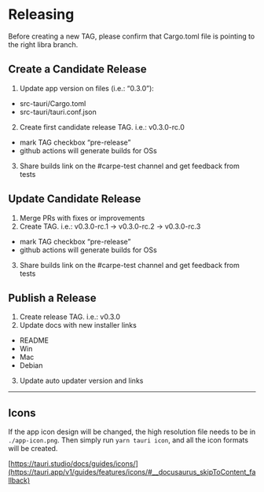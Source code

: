 # Releasing

Before creating a new TAG, please confirm that Cargo.toml file is pointing to the right libra branch.

## Create a Candidate Release

1. Update app version on files (i.e.: “0.3.0”):

- src-tauri/Cargo.toml
- src-tauri/tauri.conf.json

2. Create first candidate release TAG. i.e.: v0.3.0-rc.0

- mark TAG checkbox “pre-release”
- github actions will generate builds for OSs

3. Share builds link on the #carpe-test channel and get feedback from tests

## Update Candidate Release

1. Merge PRs with fixes or improvements
2. Create TAG. i.e.: v0.3.0-rc.1 -> v0.3.0-rc.2 -> v0.3.0-rc.3

- mark TAG checkbox “pre-release”
- github actions will generate builds for OSs

3. Share builds link on the #carpe-test channel and get feedback from tests

## Publish a Release

1. Create release TAG. i.e.: v0.3.0
2. Update docs with new installer links

- README
- Win
- Mac
- Debian

3. Update auto updater version and links

---

## Icons

If the app icon design will be changed, the high resolution file needs to be in `./app-icon.png`.
Then simply run `yarn tauri icon`, and all the icon formats will be created.

[https://tauri.studio/docs/guides/icons/](https://tauri.app/v1/guides/features/icons/#__docusaurus_skipToContent_fallback)
